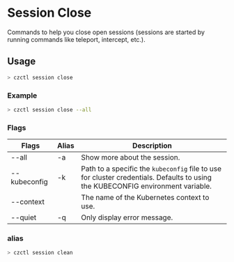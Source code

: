 # Session Close

Commands to help you close open sessions (sessions are started by running commands like teleport, intercept, etc.).

## Usage

```bash
> czctl session close
```

### Example

```bash
> czctl session close --all
```

### Flags

| Flags        | Alias | Description                                                                                                                     |
| ------------ | ----- | ------------------------------------------------------------------------------------------------------------------------------- |
| --all        | -a    | Show more about the session.                                                                                                    |
| --kubeconfig | -k    | Path to a specific the `kubeconfig` file to use for cluster credentials. Defaults to using the KUBECONFIG environment variable. |
| --context    |       | The name of the Kubernetes context to use.                                                                                      |
| --quiet      | -q    | Only display error message.                                                                                                     |

### alias

```bash
> czctl session clean
```

